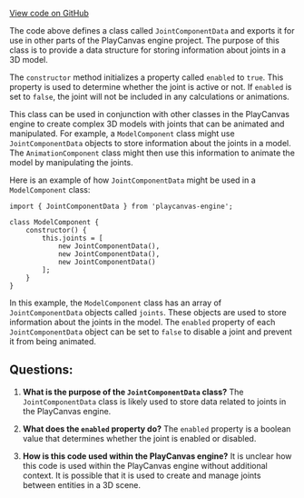 [View code on GitHub](https://github.com/playcanvas/engine/src/framework/components/joint/data.js)

The code above defines a class called `JointComponentData` and exports it for use in other parts of the PlayCanvas engine project. The purpose of this class is to provide a data structure for storing information about joints in a 3D model.

The `constructor` method initializes a property called `enabled` to `true`. This property is used to determine whether the joint is active or not. If `enabled` is set to `false`, the joint will not be included in any calculations or animations.

This class can be used in conjunction with other classes in the PlayCanvas engine to create complex 3D models with joints that can be animated and manipulated. For example, a `ModelComponent` class might use `JointComponentData` objects to store information about the joints in a model. The `AnimationComponent` class might then use this information to animate the model by manipulating the joints.

Here is an example of how `JointComponentData` might be used in a `ModelComponent` class:

```
import { JointComponentData } from 'playcanvas-engine';

class ModelComponent {
    constructor() {
        this.joints = [
            new JointComponentData(),
            new JointComponentData(),
            new JointComponentData()
        ];
    }
}
```

In this example, the `ModelComponent` class has an array of `JointComponentData` objects called `joints`. These objects are used to store information about the joints in the model. The `enabled` property of each `JointComponentData` object can be set to `false` to disable a joint and prevent it from being animated.
## Questions: 
 1. **What is the purpose of the `JointComponentData` class?** 
    The `JointComponentData` class is likely used to store data related to joints in the PlayCanvas engine.
    
2. **What does the `enabled` property do?** 
    The `enabled` property is a boolean value that determines whether the joint is enabled or disabled.
    
3. **How is this code used within the PlayCanvas engine?** 
    It is unclear how this code is used within the PlayCanvas engine without additional context. It is possible that it is used to create and manage joints between entities in a 3D scene.